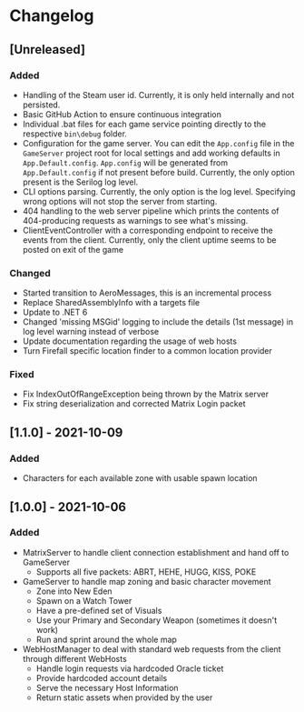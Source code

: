 # Changelog

## [Unreleased]

### Added

- Handling of the Steam user id. Currently, it is only held internally and not persisted.
- Basic GitHub Action to ensure continuous integration
- Individual .bat files for each game service pointing directly to the respective `bin\debug` folder.
- Configuration for the game server. You can edit the `App.config` file in the `GameServer` project root for local settings and add working defaults in `App.Default.config`.
  `App.config` will be generated from `App.Default.config` if not present before build.
  Currently, the only option present is the Serilog log level.
- CLI options parsing. Currently, the only option is the log level. Specifying wrong options will not stop the server from starting.
- 404 handling to the web server pipeline which prints the contents of 404-producing requests as warnings to see what's missing.
- ClientEventController with a corresponding endpoint to receive the events from the client. Currently, only the client uptime seems to be posted on exit of the game

### Changed

- Started transition to AeroMessages, this is an incremental process
- Replace SharedAssemblyInfo with a targets file
- Update to .NET 6
- Changed 'missing MSGid' logging to include the details (1st message) in log level warning instead of verbose
- Update documentation regarding the usage of web hosts
- Turn Firefall specific location finder to a common location provider

### Fixed

- Fix IndexOutOfRangeException being thrown by the Matrix server
- Fix string deserialization and corrected Matrix Login packet

## [1.1.0] - 2021-10-09

### Added

- Characters for each available zone with usable spawn location

## [1.0.0] - 2021-10-06

### Added

- MatrixServer to handle client connection establishment and hand off to GameServer
  - Supports all five packets: ABRT, HEHE, HUGG, KISS, POKE
- GameServer to handle map zoning and basic character movement
  - Zone into New Eden
  - Spawn on a Watch Tower
  - Have a pre-defined set of Visuals
  - Use your Primary and Secondary Weapon (sometimes it doesn't work)
  - Run and sprint around the whole map
- WebHostManager to deal with standard web requests from the client through different WebHosts
  - Handle login requests via hardcoded Oracle ticket
  - Provide hardcoded account details
  - Serve the necessary Host Information
  - Return static assets when provided by the user